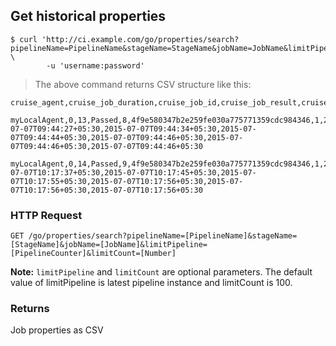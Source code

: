 ## Get historical properties

```shell
$ curl 'http://ci.example.com/go/properties/search?pipelineName=PipelineName&stageName=StageName&jobName=JobName&limitPipeline=latest&limitCount=2' \
        -u 'username:password'
```

> The above command returns CSV structure like this:

```shell    
cruise_agent,cruise_job_duration,cruise_job_id,cruise_job_result,cruise_pipeline_counter,cruise_pipeline_label,cruise_stage_counter,cruise_timestamp_01_scheduled,cruise_timestamp_02_assigned,cruise_timestamp_03_preparing,cruise_timestamp_04_building,cruise_timestamp_05_completing,cruise_timestamp_06_completed

myLocalAgent,0,13,Passed,8,4f9e580347b2e259fe030a775771359cdc984346,1,2015-07-07T09:44:27+05:30,2015-07-07T09:44:34+05:30,2015-07-07T09:44:44+05:30,2015-07-07T09:44:46+05:30,2015-07-07T09:44:46+05:30,2015-07-07T09:44:46+05:30

myLocalAgent,0,14,Passed,9,4f9e580347b2e259fe030a775771359cdc984346,1,2015-07-07T10:17:37+05:30,2015-07-07T10:17:45+05:30,2015-07-07T10:17:55+05:30,2015-07-07T10:17:56+05:30,2015-07-07T10:17:56+05:30,2015-07-07T10:17:56+05:30
```


### HTTP Request

`GET /go/properties/search?pipelineName=[PipelineName]&stageName=[StageName]&jobName=[JobName]&limitPipeline=[PipelineCounter]&limitCount=[Number]`

<aside class="notice">
  <strong>Note:</strong> 
  <code>limitPipeline</code> and <code>limitCount</code> are optional parameters. The default value of limitPipeline is latest pipeline instance and limitCount is 100.
</aside>

### Returns

Job properties as CSV 